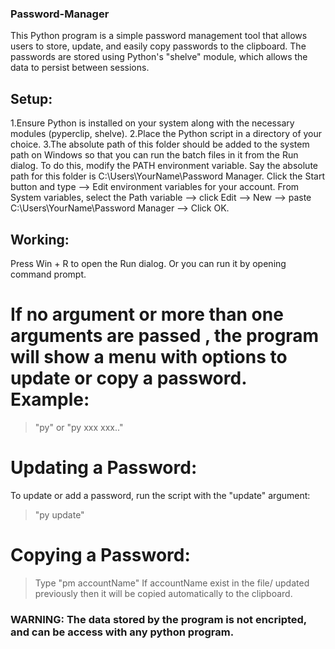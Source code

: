 ### Password-Manager
This Python program is a simple password management tool that allows users to store, update, and easily copy passwords to the clipboard. The passwords are stored using Python's "shelve" module, which allows the data to persist between sessions.

## Setup:
1.Ensure Python is installed on your system along with the necessary modules (pyperclip, shelve).
2.Place the Python script in a directory of your choice.
3.The absolute path of this folder should be added to the system path on 
  Windows so that you can run the batch files in it from the Run dialog. To 
  do this, modify the PATH environment variable.
  Say the absolute path for this folder is C:\Users\YourName\Password Manager.
  Click the Start button and type --> Edit environment variables for your account.
  From System variables, select the Path variable --> click Edit --> New --> 
  paste C:\Users\YourName\Password Manager --> Click OK.

## Working:
Press Win + R to open the Run dialog. Or you can run it by opening command prompt.
# If no argument or more than one arguments are passed , the program will show a menu with options to update or copy a password. Example:
> "py" or "py xxx xxx.."

# Updating a Password:
To update or add a password, run the script with the "update" argument:
> "py update"

# Copying a Password:
> Type "pm accountName"
If accountName exist in the file/ updated previously then it will be copied automatically to the clipboard.


### WARNING: The data stored by the program is not encripted, and can be access with any python program.
